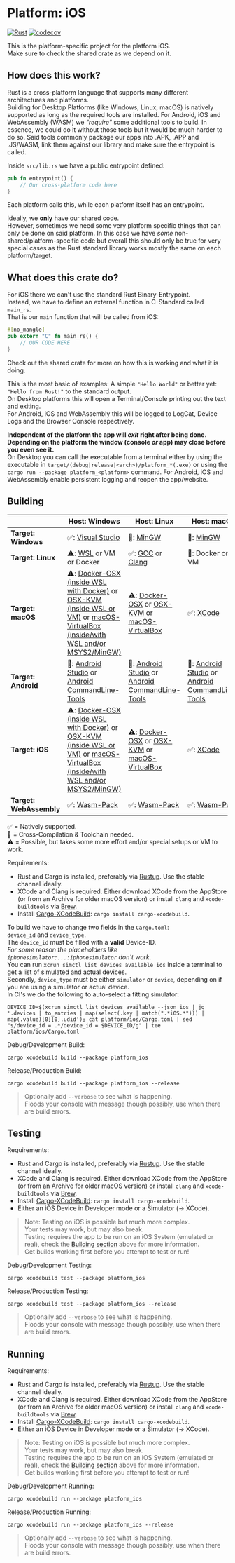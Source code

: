 # Platform: iOS

[![Rust](https://github.com/rust-multiplatform/Windowing-Template/actions/workflows/platform_ios.yml/badge.svg)](https://github.com/rust-multiplatform/Windowing-Template/actions/workflows/platform_ios.yml)
[![codecov](https://codecov.io/gh/rust-multiplatform/Windowing-Template/branch/main/graph/badge.svg?token=CQTMH3NEUG)](https://codecov.io/gh/rust-multiplatform/Windowing-Template)

This is the platform-specific project for the platform iOS.  
Make sure to check the shared crate as we depend on it.

## How does this work?

Rust is a cross-platform language that supports many different architectures and platforms.  
Building for Desktop Platforms (like Windows, Linux, macOS) is natively supported as long as the required tools are installed.
For Android, iOS and WebAssembly (WASM) we _"require"_ some additional tools to build.
In essence, we could do it without those tools but it would be much harder to do so.
Said tools commonly package our apps into .APK, .APP and .JS/WASM, link them against our library and make sure the entrypoint is called.

Inside `src/lib.rs` we have a public entrypoint defined:

```rust
pub fn entrypoint() {
    // Our cross-platform code here
}
```

Each platform calls this, while each platform itself has an entrypoint.  

Ideally, we **only** have our shared code.  
However, sometimes we need some very platform specific things that can only be done on said platform.
In this case we have _some_ non-shared/platform-specific code but overall this should only be true for very special cases as the Rust standard library works mostly the same on each platform/target.

## What does this crate do?

For iOS there we can't use the standard Rust Binary-Entrypoint.  
Instead, we have to define an external function in C-Standard called `main_rs`.  
That is our `main` function that will be called from iOS:

```rust
#[no_mangle]
pub extern "C" fn main_rs() {
    // OUR CODE HERE
}
```

Check out the shared crate for more on how this is working and what it is doing.

This is the most basic of examples: A simple `"Hello World"` or better yet: `"Hello from Rust!"` to the standard output.  
On Desktop platforms this will open a Terminal/Console printing out the text and exiting.  
For Android, iOS and WebAssembly this will be logged to LogCat, Device Logs and the Browser Console respectively.  

**Independent of the platform the app will _exit_ right after being done. Depending on the platform the window (console _or_ app) may close before you even see it.**  
On Desktop you can call the executable from a terminal either by using the executable in `target/(debug|release|<arch>)/platform_*(.exe)` or using the `cargo run --package platform_<platform>` command.
For Android, iOS and WebAssembly enable persistent logging and reopen the app/website.

## Building

|                         | Host: Windows                                                                                                                                                                                                                                                    | Host: Linux                                                                                                                                                                     | Host: macOS                                                                                                                                    |
| ----------------------- | ---------------------------------------------------------------------------------------------------------------------------------------------------------------------------------------------------------------------------------------------------------------- | ------------------------------------------------------------------------------------------------------------------------------------------------------------------------------- | ---------------------------------------------------------------------------------------------------------------------------------------------- |
| **Target: Windows**     | ✅: [Visual Studio](https://visualstudio.com/)                                                                                                                                                                                                                    | 🔀: [MinGW](https://www.mingw-w64.org/)                                                                                                                                          | 🔀: [MinGW](https://www.mingw-w64.org/)                                                                                                         |
| **Target: Linux**       | ⚠️: [WSL](https://docs.microsoft.com/en-us/windows/wsl/) or VM or Docker                                                                                                                                                                                          | ✅: [GCC](https://gcc.gnu.org/) or [Clang](https://clang.llvm.org/)                                                                                                              | 🔀: Docker or VM                                                                                                                                |
| **Target: macOS**       | ⚠️: [Docker-OSX (inside WSL with Docker)](https://github.com/sickcodes/Docker-OSX) or [OSX-KVM (inside WSL or VM)](https://github.com/kholia/OSX-KVM) or [macOS-VirtualBox (inside/with WSL and/or MSYS2/MinGW)](https://github.com/myspaghetti/macos-virtualbox) | ⚠️: [Docker-OSX](https://github.com/sickcodes/Docker-OSX) or [OSX-KVM](https://github.com/kholia/OSX-KVM) or [macOS-VirtualBox](https://github.com/myspaghetti/macos-virtualbox) | ✅: [XCode](https://developer.apple.com/xcode/)                                                                                                 |
| **Target: Android**     | 🔀: [Android Studio](https://developer.android.com/studio/) or [Android CommandLine-Tools](https://developer.android.com/studio/#command-tools)                                                                                                                   | 🔀: [Android Studio](https://developer.android.com/studio/) or [Android CommandLine-Tools](https://developer.android.com/studio/#command-tools)                                  | 🔀: [Android Studio](https://developer.android.com/studio/) or [Android CommandLine-Tools](https://developer.android.com/studio/#command-tools) |
| **Target: iOS**         | ⚠️: [Docker-OSX (inside WSL with Docker)](https://github.com/sickcodes/Docker-OSX) or [OSX-KVM (inside WSL or VM)](https://github.com/kholia/OSX-KVM) or [macOS-VirtualBox (inside/with WSL and/or MSYS2/MinGW)](https://github.com/myspaghetti/macos-virtualbox) | ⚠️: [Docker-OSX](https://github.com/sickcodes/Docker-OSX) or [OSX-KVM](https://github.com/kholia/OSX-KVM) or [macOS-VirtualBox](https://github.com/myspaghetti/macos-virtualbox) | ✅: [XCode](https://developer.apple.com/xcode/)                                                                                                 |
| **Target: WebAssembly** | ✅: [Wasm-Pack](https://rustwasm.github.io/wasm-pack/installer/)                                                                                                                                                                                                  | ✅: [Wasm-Pack](https://rustwasm.github.io/wasm-pack/installer/)                                                                                                                 | ✅: [Wasm-Pack](https://rustwasm.github.io/wasm-pack/installer/)                                                                                |

✅ = Natively supported.  
🔀 = Cross-Compilation & Toolchain needed.  
⚠️ = Possible, but takes some more effort and/or special setups or VM to work.

Requirements:  

- Rust and Cargo is installed, preferably via [Rustup](https://rustup.rs/). Use the stable channel ideally.
- XCode and Clang is required. Either download XCode from the AppStore (or from an Archive for older macOS version) or install `clang` and `xcode-buildtools` via [Brew](https://brew.sh).
- Install [Cargo-XCodeBuild](https://crates.io/crates/cargo-xcodebuild): `cargo install cargo-xcodebuild`.

To build we have to change two fields in the `Cargo.toml`:  
`device_id` and `device_type`.  
The `device_id` must be filled with a **valid** Device-ID.  
_For some reason the placeholders like `iphonesimulator:...:iphonesimulator` don't work._  
You can run `xcrun simctl list devices available ios` inside a terminal to get a list of simulated and actual devices.  
Secondly, `device_type` must be either `simulator` or `device`, depending on if you are using a simulator or actual device.  
In CI's we do the following to auto-select a fitting simulator:  

```shell
DEVICE_ID=$(xcrun simctl list devices available --json ios | jq '.devices | to_entries | map(select(.key | match(".*iOS.*"))) | map(.value)[0][0].udid'); cat platform/ios/Cargo.toml | sed "s/device_id = .*/device_id = $DEVICE_ID/g" | tee platform/ios/Cargo.toml
```

Debug/Development Build:

```shell
cargo xcodebuild build --package platform_ios
```

Release/Production Build:

```shell
cargo xcodebuild build --package platform_ios --release
```

> Optionally add `--verbose` to see what is happening.  
> Floods your console with message though possibly, use when there are build errors.

## Testing

Requirements:  

- Rust and Cargo is installed, preferably via [Rustup](https://rustup.rs/). Use the stable channel ideally.
- XCode and Clang is required. Either download XCode from the AppStore (or from an Archive for older macOS version) or install `clang` and `xcode-buildtools` via [Brew](https://brew.sh).
- Install [Cargo-XCodeBuild](https://crates.io/crates/cargo-xcodebuild): `cargo install cargo-xcodebuild`.
- Either an iOS Device in Developer mode or a Simulator (-> XCode).

> Note: Testing on iOS is possible but much more complex.  
> Your tests may work, but may also break.  
> Testing requires the app to be run on an iOS System (emulated or real), check the [Building section](#building) above for more information.  
> Get builds working first before you attempt to test or run!

Debug/Development Testing:

```shell
cargo xcodebuild test --package platform_ios
```

Release/Production Testing:

```shell
cargo xcodebuild test --package platform_ios --release
```

> Optionally add `--verbose` to see what is happening.  
> Floods your console with message though possibly, use when there are build errors.

## Running

Requirements:  

- Rust and Cargo is installed, preferably via [Rustup](https://rustup.rs/). Use the stable channel ideally.
- XCode and Clang is required. Either download XCode from the AppStore (or from an Archive for older macOS version) or install `clang` and `xcode-buildtools` via [Brew](https://brew.sh).
- Install [Cargo-XCodeBuild](https://crates.io/crates/cargo-xcodebuild): `cargo install cargo-xcodebuild`.
- Either an iOS Device in Developer mode or a Simulator (-> XCode).

> Note: Testing on iOS is possible but much more complex.  
> Your tests may work, but may also break.  
> Testing requires the app to be run on an iOS System (emulated or real), check the [Building section](#building) above for more information.  
> Get builds working first before you attempt to test or run!

Debug/Development Running:

```shell
cargo xcodebuild run --package platform_ios
```

Release/Production Running:

```shell
cargo xcodebuild run --package platform_ios --release
```

> Optionally add `--verbose` to see what is happening.  
> Floods your console with message though possibly, use when there are build errors.

